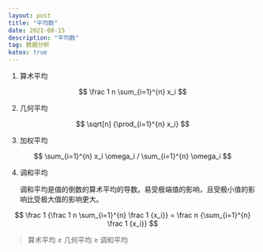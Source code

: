 ```yaml
---
layout: post
title: "平均数"
date: 2021-08-15
description: "平均数"
tag: 数据分析
katex: true
---
```


1. 算术平均

$$
\frac 1 n \sum_{i=1}^{n} x_i
$$

2. 几何平均

$$
\sqrt[n] {\prod_{i=1}^{n} x_i}
$$

3. 加权平均

$$
\sum_{i=1}^{n} x_i \omega_i / \sum_{i=1}^{n} \omega_i
$$

4. 调和平均

   调和平均是值的倒数的算术平均的导数。易受极端值的影响，且受极小值的影响比受极大值的影响更大。

$$
\frac 1 {\frac 1 n \sum_{i=1}^{n} \frac 1 {x_i}} = \frac n {\sum_{i=1}^{n} \frac 1 {x_i}}
$$

> 算术平均 $\geq$ 几何平均 $\geq$​ 调和平均
